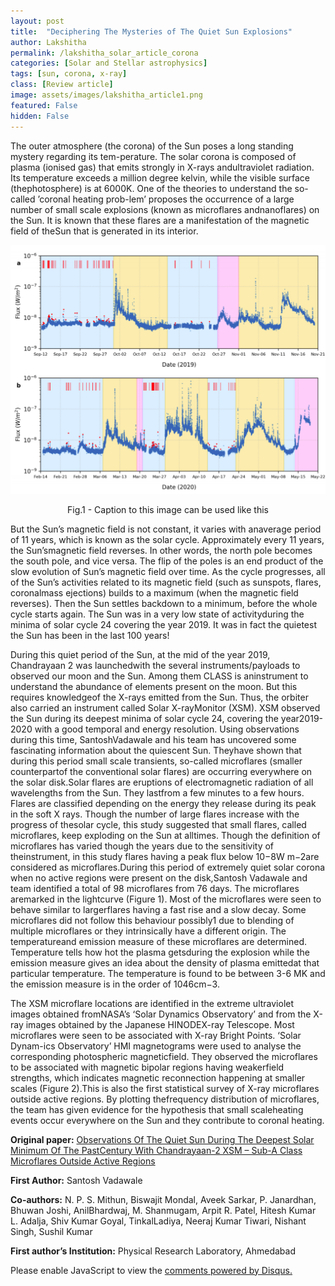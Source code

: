 ```yaml
---
layout: post
title:  "Deciphering The Mysteries of The Quiet Sun Explosions"
author: Lakshitha
permalink: /lakshitha_solar_article_corona
categories: [Solar and Stellar astrophysics]
tags: [sun, corona, x-ray]
class: [Review article]
image: assets/images/lakshitha_article1.png
featured: False
hidden: False
---
```


The outer atmosphere (the corona) of the Sun poses a long standing mystery regarding its tem-perature.  The solar corona is composed of plasma (ionised gas) that emits strongly in X-rays andultraviolet radiation.  Its temperature exceeds a million degree kelvin, while the visible surface (thephotosphere)  is  at  6000K.  One  of  the  theories  to  understand  the  so-called  ’coronal  heating  prob-lem’ proposes the occurrence of a large number of small scale explosions (known as microflares andnanoflares) on the Sun.  It is known that these flares are a manifestation of the magnetic field of theSun that is generated in its interior.

![A new image here](../assets/images/lakshitha_article1.png)
<p align = "center">
Fig.1 - Caption to this image can be  used like this
</p>

But the Sun’s magnetic field is not constant, it varies with anaverage period of 11 years, which is known as the solar cycle.  Approximately every 11 years, the Sun’smagnetic field reverses.  In other words, the north pole becomes the south pole, and vice versa.  The flip of the poles is an end product of the slow evolution of Sun’s magnetic field over time.  As the cycle progresses,  all of the Sun’s activities related to its magnetic field (such as sunspots,  flares,  coronalmass ejections) builds to a maximum (when the magnetic field reverses).  Then the Sun settles backdown to a minimum, before the whole cycle starts again.  The Sun was in a very low state of activityduring the minima of solar cycle 24 covering the year 2019.  It was in fact the quietest the Sun has been in the last 100 years!

During this quiet period of the Sun, at the mid of the year 2019, Chandrayaan 2 was launchedwith the several instruments/payloads to observed our moon and the Sun.  Among them CLASS is aninstrument to understand the abundance of elements present on the moon. But this requires knowledgeof the X-rays emitted from the Sun.  Thus, the orbiter also carried an instrument called Solar X-rayMonitor (XSM). XSM observed the Sun during its deepest minima of solar cycle 24, covering the year2019-2020 with a good temporal and energy resolution.  Using observations during this time, SantoshVadawale and his team has uncovered some fascinating information about the quiescent Sun.  Theyhave shown that during this period small scale transients, so-called microflares (smaller counterpartof the conventional solar flares) are occurring everywhere on the solar disk.Solar flares are eruptions of electromagnetic radiation of all wavelengths from the Sun.  They lastfrom a few minutes to a few hours.  Flares are classified depending on the energy they release during its  peak  in  the  soft  X  rays.   Though  the  number  of  large  flares  increase  with  the  progress  of  thesolar cycle, this study suggested that small flares, called microflares, keep exploding on the Sun at alltimes.  Though the definition of microflares has varied though the years due to the sensitivity of theinstrument, in this study flares having a peak flux below 10−8W m−2are considered as microflares.During this period of extremely quiet solar corona when no active regions were present on the disk,Santosh  Vadawale  and  team  identified  a  total  of  98  microflares  from  76  days.   The  microflares  aremarked in the lightcurve (Figure 1).  Most of the microflares were seen to behave similar to largerflares having a fast rise and a slow decay.  Some microflares did not follow this behaviour possibly1
due to blending of multiple microflares or they intrinsically have a different origin.  The temperatureand emission measure of these microflares are determined.  Temperature tells how hot the plasma getsduring the explosion while the emission measure gives an idea about the density of plasma emittedat that particular temperature.  The temperature is found to be between 3-6 MK and the emission measure is in the order of 1046cm−3.

The  XSM  microflare  locations  are  identified  in  the  extreme  ultraviolet  images  obtained  fromNASA’s ‘Solar Dynamics Observatory’ and from the X-ray images obtained by the Japanese HINODEX-ray Telescope. Most microflares were seen to be associated with X-ray Bright Points. ‘Solar Dynam-ics Observatory’ HMI magnetograms were used to analyse the corresponding photospheric magneticfield.  They observed the microflares to be associated with magnetic bipolar regions having weakerfield strengths, which indicates magnetic reconnection happening at smaller scales (Figure 2).This is also the first statistical survey of X-ray microflares outside active regions.  By plotting thefrequency distribution of microflares, the team has given evidence for the hypothesis that small scaleheating events occur everywhere on the Sun and they contribute to coronal heating.


**Original paper:**
<a href="https://iopscience.iop.org/article/10.3847/2041-8213/abf0b0" target="_blank"> Observations Of The Quiet Sun During The Deepest Solar Minimum Of The PastCentury With Chandrayaan-2 XSM – Sub-A Class Microflares Outside Active Regions</a>

**First Author:** Santosh Vadawale

**Co-authors:** N. P. S. Mithun, Biswajit Mondal, Aveek Sarkar, P. Janardhan, Bhuwan Joshi, AnilBhardwaj,  M.  Shanmugam,  Arpit  R.  Patel,  Hitesh  Kumar  L.  Adalja,  Shiv  Kumar  Goyal,  TinkalLadiya, Neeraj Kumar Tiwari, Nishant Singh, Sushil Kumar

**First author’s Institution:** Physical Research Laboratory, Ahmedabad

<div id="disqus_thread"></div>
<script>
    /**
    *  RECOMMENDED CONFIGURATION VARIABLES: EDIT AND UNCOMMENT THE SECTION BELOW TO INSERT DYNAMIC VALUES FROM YOUR PLATFORM OR CMS.
    *  LEARN WHY DEFINING THESE VARIABLES IS IMPORTANT: https://disqus.com/admin/universalcode/#configuration-variables    */
    /*
    var disqus_config = function () {
    this.page.url = PAGE_URL;  // Replace PAGE_URL with your page's canonical URL variable
    this.page.identifier = PAGE_IDENTIFIER; // Replace PAGE_IDENTIFIER with your page's unique identifier variable
    };
    */
    (function() { // DON'T EDIT BELOW THIS LINE
    var d = document, s = d.createElement('script');
    s.src = 'https://cosmicvarta-in.disqus.com/embed.js';
    s.setAttribute('data-timestamp', +new Date());
    (d.head || d.body).appendChild(s);
    })();
</script>
<noscript>Please enable JavaScript to view the <a href="https://disqus.com/?ref_noscript">comments powered by Disqus.</a></noscript>
